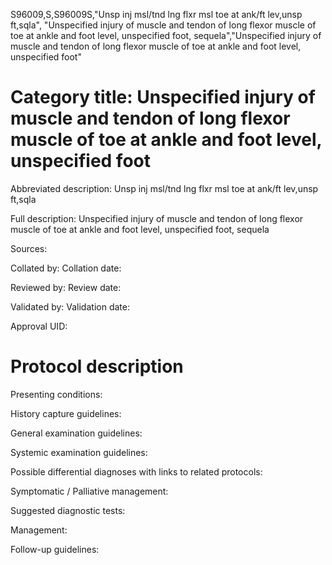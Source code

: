 S96009,S,S96009S,"Unsp inj msl/tnd lng flxr msl toe at ank/ft lev,unsp ft,sqla", "Unspecified injury of muscle and tendon of long flexor muscle of toe at ankle and foot level, unspecified foot, sequela","Unspecified injury of muscle and tendon of long flexor muscle of toe at ankle and foot level, unspecified foot"
# Category title: Unspecified injury of muscle and tendon of long flexor muscle of toe at ankle and foot level, unspecified foot

Abbreviated description: Unsp inj msl/tnd lng flxr msl toe at ank/ft lev,unsp ft,sqla

Full description: Unspecified injury of muscle and tendon of long flexor muscle of toe at ankle and foot level, unspecified foot, sequela

Sources:

Collated by:
Collation date:

Reviewed by:
Review date:

Validated by:
Validation date:

Approval UID:

# Protocol description

Presenting conditions:

History capture guidelines:

General examination guidelines:

Systemic examination guidelines:

Possible differential diagnoses with links to related protocols:

Symptomatic / Palliative management:

Suggested diagnostic tests:

Management:

Follow-up guidelines:
